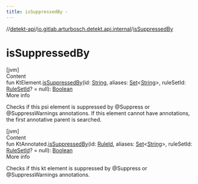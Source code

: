 ```yaml
---
title: isSuppressedBy -
---
```

//[detekt-api](../index.md)/[io.gitlab.arturbosch.detekt.api.internal](index.md)/[isSuppressedBy](is-suppressed-by.md)



# isSuppressedBy  
[jvm]  
Content  
fun KtElement.[isSuppressedBy](is-suppressed-by.md)(id: [String](https://kotlinlang.org/api/latest/jvm/stdlib/kotlin/-string/index.html), aliases: [Set](https://kotlinlang.org/api/latest/jvm/stdlib/kotlin.collections/-set/index.html)<[String](https://kotlinlang.org/api/latest/jvm/stdlib/kotlin/-string/index.html)>, ruleSetId: [RuleSetId](../io.gitlab.arturbosch.detekt.api/index.md#%5Bio.gitlab.arturbosch.detekt.api%2FRuleSetId%2F%2F%2FPointingToDeclaration%2F%5D%2FClasslikes%2F-931080397)? = null): [Boolean](https://kotlinlang.org/api/latest/jvm/stdlib/kotlin/-boolean/index.html)  
More info  


Checks if this psi element is suppressed by @Suppress or @SuppressWarnings annotations. If this element cannot have annotations, the first annotative parent is searched.

  


[jvm]  
Content  
fun KtAnnotated.[isSuppressedBy](is-suppressed-by.md)(id: [RuleId](../io.gitlab.arturbosch.detekt.api/index.md#%5Bio.gitlab.arturbosch.detekt.api%2FRuleId%2F%2F%2FPointingToDeclaration%2F%5D%2FClasslikes%2F-931080397), aliases: [Set](https://kotlinlang.org/api/latest/jvm/stdlib/kotlin.collections/-set/index.html)<[String](https://kotlinlang.org/api/latest/jvm/stdlib/kotlin/-string/index.html)>, ruleSetId: [RuleSetId](../io.gitlab.arturbosch.detekt.api/index.md#%5Bio.gitlab.arturbosch.detekt.api%2FRuleSetId%2F%2F%2FPointingToDeclaration%2F%5D%2FClasslikes%2F-931080397)? = null): [Boolean](https://kotlinlang.org/api/latest/jvm/stdlib/kotlin/-boolean/index.html)  
More info  


Checks if this kt element is suppressed by @Suppress or @SuppressWarnings annotations.

  



